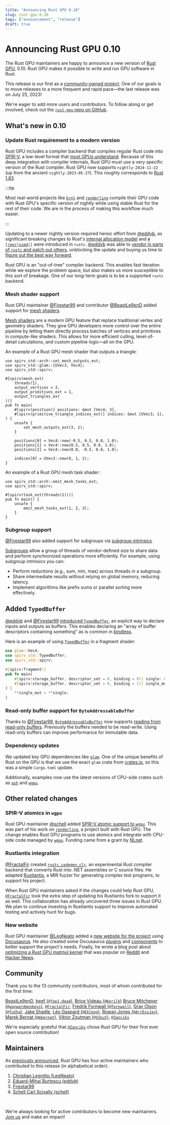 ```yaml
---
title: "Announcing Rust GPU 0.10"
slug: rust-gpu-0.10
tags: ["announcement", "release"]
draft: true
---
```


# Announcing Rust GPU 0.10

The Rust GPU maintainers are happy to announce a new version of [Rust
GPU](https://github.com/rust-gpu/rust-gpu), 0.10. Rust GPU makes it possible to write
and run GPU software in Rust.

This release is our first as a [community-owned project](/blog/transition-announcement).
One of our goals is to move releases to a more frequent and rapid pace—the last release
was on July 25, 2023!

We're eager to add more users and contributors. To follow along or get involved, check out the [`rust-gpu` repo on GitHub](https://github.com/rust-gpu/rust-gpu).

<!-- truncate -->

## What's new in 0.10

### Update Rust requirement to a modern version

Rust GPU includes a compiler backend that compiles regular Rust code into
[SPIR-V](https://www.khronos.org/spir/), a low-level format that [most GPUs
understand](https://vulkan.gpuinfo.org/). Because of this deep integration with compiler
internals, Rust GPU must use a very specific version of the Rust compiler. Rust GPU now
supports `nightly-2024-11-22` (up from the ancient `nightly-2023-05-27`). This roughly
corresponds to [Rust 1.83](https://blog.rust-lang.org/2024/11/28/Rust-1.83.0.html).

:::tip

Most real-world projects like [`krnl`](https://github.com/charles-r-earp/krnl) and
[`renderling`](https://github.com/schell/renderling) compile their GPU code with Rust
GPU's specific version of nightly while using stable Rust for the rest of their code. We
are in the process of making this workflow much easier.

:::

Updating to a newer nightly version required heroic effort from
[@eddyb](https://github.com/eddyb), as significant breaking changes to Rust's [internal
allocation model](https://github.com/rust-lang/rust/pull/122053) and
[`#[repr(simd)]`](https://github.com/rust-lang/rust/pull/129403) were introduced in
`rustc`. [@eddyb](https://github.com/eddyb) was able to [vendor in parts of `rustc` and
patch out others](https://github.com/Rust-GPU/rust-gpu/pull/170), unblocking the update
and buying us time to [figure out the best way
forward](https://github.com/Rust-GPU/rust-gpu/issues/182).

Rust GPU is an "out-of-tree" compiler backend. This enables fast iteration while we
explore the problem space, but also makes us more susceptible to this sort of breakage.
One of our long-term goals is to be a supported `rustc` backend.

### **Mesh shader support**

Rust GPU maintainer [@Firestar99](https://github.com/firestar99) and contributor
[@BeastLe9enD](https://github.com/BeastLe9enD) added support for [mesh
shaders](https://github.com/Rust-GPU/rust-gpu/pull/44).

[Mesh shaders](https://www.khronos.org/blog/mesh-shading-for-vulkan) are a modern GPU
feature that replace traditional vertex and geometry shaders. They give GPU developers
more control over the entire pipeline by letting them directly process batches of
vertices and primitives in compute-like shaders. This allows for more efficient culling,
level-of-detail calculations, and custom pipeline logic—all on the GPU.

An example of a Rust GPU mesh shader that outputs a triangle:

```
use spirv_std::arch::set_mesh_outputs_ext;
use spirv_std::glam::{UVec3, Vec4};
use spirv_std::spirv;

#[spirv(mesh_ext(
    threads(1),
    output_vertices = 3,
    output_primitives_ext = 1,
    output_triangles_ext
))]
pub fn main(
    #[spirv(position)] positions: &mut [Vec4; 3],
    #[spirv(primitive_triangle_indices_ext)] indices: &mut [UVec3; 1],
) {
    unsafe {
        set_mesh_outputs_ext(3, 1);
    }

    positions[0] = Vec4::new(-0.5, 0.5, 0.0, 1.0);
    positions[1] = Vec4::new(0.5, 0.5, 0.0, 1.0);
    positions[2] = Vec4::new(0.0, -0.5, 0.0, 1.0);

    indices[0] = UVec3::new(0, 1, 2);
}
```

An example of a Rust GPU mesh task shader:

```
use spirv_std::arch::emit_mesh_tasks_ext;
use spirv_std::spirv;

#[spirv(task_ext(threads(1)))]
pub fn main() {
    unsafe {
        emit_mesh_tasks_ext(1, 2, 3);
    }
}
```

### **Subgroup support**

[@Firestar99](https://github.com/firestar99) also added support for subgroups via
[subgroup intrinsics](https://github.com/Rust-GPU/rust-gpu/pull/14).

[Subgroups](https://www.khronos.org/blog/vulkan-subgroup-tutorial) allow a group of
threads of vendor-defined size to share data and perform synchronized operations more
efficiently. For example, using subgroup intrinsics you can:

- Perform reductions (e.g., sum, min, max) across threads in a subgroup.
- Share intermediate results without relying on global memory, reducing latency.
- Implement algorithms like prefix sums or parallel sorting more effectively.

## Added `TypedBuffer`

[@eddyb](https://github.com/eddyb) and [@Firestar99](https://github.com/firestar99)
[introduced `TypedBuffer`](https://github.com/Rust-GPU/rust-gpu/pull/16), an explicit
way to declare inputs and outputs as buffers. This enables declaring an "array of buffer
descriptors containing something" as is common in
[bindless](https://computergraphics.stackexchange.com/questions/10794/binding-vs-bindless).

Here is an example of using
[`TypedBuffer`](https://rust-gpu.github.io/rust-gpu/api/spirv_std/struct.TypedBuffer.html)
in a fragment shader:

```rust
use glam::Vec4;
use spirv_std::TypedBuffer;
use spirv_std::spirv;

#[spirv(fragment)]
pub fn main(
    #[spirv(storage_buffer, descriptor_set = 0, binding = 0)] single: &TypedBuffer<Vec4>,
    #[spirv(storage_buffer, descriptor_set = 0, binding = 1)] single_mut: &mut TypedBuffer<Vec4>,
) {
    **single_mut = **single;
}
```

### Read-only buffer support for `ByteAddressableBuffer`

Thanks to [@Firestar99](https://github.com/firestar99),
[`ByteAddressableBuffer`](https://rust-gpu.github.io/rust-gpu/api/spirv_std/byte_addressable_buffer/struct.ByteAddressableBuffer.html)
now supports [reading from read-only
buffers](https://github.com/Rust-GPU/rust-gpu/pull/17). Previously the buffers needed to
be read-write. Using read-only buffers can improve performance for immutable data.

### Dependency updates

We updated key GPU dependencies like [`glam`](https://github.com/bitshifter/glam-rs).
One of the unique benefits of Rust on the GPU is that we use the exact `glam` crate from
[crates.io](https://crates.io/crates/glam), so this was a simple `Cargo.toml` update.

Additionally, examples now use the latest versions of CPU-side crates such as
[`ash`](https://github.com/ash-rs/ash) and [`wgpu`](https://github.com/gfx-rs/wgpu).

## Other related changes

### SPIR-V atomics in `wgpu`

Rust GPU maintainer [@schell](https://github.com/schell) added [SPIR-V atomic support to
`wgpu`](https://github.com/gfx-rs/wgpu/issues/4489). This was part of his work on
[`renderling`](https://github.com/schell/renderling), a project built with Rust GPU. The
change enables Rust GPU programs to use atomics and integrate with CPU-side code managed
by [`wgpu`](https://github.com/gfx-rs/wgpu). Funding came from a grant by
[NLnet](https://nlnet.nl/).

### Rustlantis integration

[@FractalFir](https://github.com/FractalFir) created
[`rustc_codegen_clr`](https://github.com/FractalFir/rustc_codegen_clr), an experimental
Rust compiler backend that converts Rust into .NET assemblies or C source files. He
adapted [Rustlantis](https://github.com/cbeuw/rustlantis), a MIR fuzzer for generating
complex test programs, to support his project.

When Rust GPU maintainers asked if the changes could help Rust GPU,
[`@FractalFir`](https://github.com/FractalFir) took the extra step of updating his
Rustlantis fork to support it as well. This collaboration has already uncovered three
issues in Rust GPU. We plan to continue investing in Rustlantis support to improve
automated testing and actively hunt for bugs.

### New website

Rust GPU maintainer [@LegNeato](https://github.com/LegNeato) added a [new website for
the project](https://rust-gpu.github.io/) using [Docusaurus](https://docusaurus.io/). He
also created some Docusaurus
[plugins](https://github.com/Rust-GPU/rust-gpu.github.io/tree/main/src/plugins) and
[components](https://github.com/Rust-GPU/rust-gpu.github.io/tree/main/src/components/Snippet)
to better support the project's needs. Finally, he wrote a blog post about [optimizing a
Rust GPU matmul kernel](/blog/optimizing-matmul) that was popular on
[Reddit](https://www.reddit.com/r/rust/comments/1gzmchn/optimizing_a_rust_gpu_matmul_kernel/)
and [Hacker News](https://news.ycombinator.com/item?id=42280697).

## Community

Thank you to the 13 community contributors, most of whom contributed for the first time:

[BeastLe9enD](https://github.com/BeastLe9enD), [beef
(`@fee1-dead`)](https://github.com/fee1-dead), [Brice Videau
(`@Kerilk`)](https://github.com/Kerilk) [Bruce Mitchener
(`@waywardmonkeys`)](https://github.com/waywardmonkeys),
[`@FractalFir`](https://github.com/FractalFir), [Fredrik Fornwall
(`@fornwall`)](https://github.com/fornwall), [Gray Olson
(`@fu5ha`)](https://github.com/fu5ha), [Jake Shadle](https://github.com/Jake-Shadle),
[Léo Gaspard (`@Ekleog`)](https://github.com/Ekleog), [Rowan Jones
(`@ArrEssJay`)](https://github.com/ArrEssJay), [Marek Bernat
(`@mbernat`)](https://github.com/mbernat), [Viktor Zoutman
(`@VZout`)](https://github.com/VZout), [`@Zanciks`](https://github.com/zanciks)

We're especially grateful that [`@Zanciks`](https://github.com/Zanciks) chose Rust GPU for
their first ever open source contribution!

## Maintainers

As [previously announced](/blog/transition-announcement), Rust GPU has four active
maintainers who contributed to this release (in alphabetical order):

1. [Christian Legnitto (LegNeato)](https://github.com/LegNeato)
2. [Eduard-Mihai Burtescu (eddyb)](https://github.com/eddyb)
3. [Firestar99](https://github.com/firestar99)
4. [Schell Carl Scivally (schell)](https://github.com/schell)

<br/>

We're always looking for active contributors to become new maintainers. [Join us](https://github.com/rust-gpu/rust-gpu) and make an impact!
